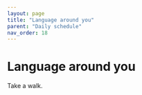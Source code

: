 ```yaml
---
layout: page
title: "Language around you"
parent: "Daily schedule"
nav_order: 18
---
```



# Language around you

Take a walk.
